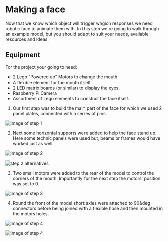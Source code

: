 # Making a face

Now that we know which object will trigger whgich responses we need robotic face to animate them with. In this step we're going to walk through an example model, but you should adapt to suit your needs, available resources and ideas.

## Equipment 
For the project your going to need:

- 2 Lego "Powered up" Motors to change the mouth
- A flexible element for the mouth itself
- 2 LED matrix boards (or similar) to display the eyes.
- Raspberry Pi Camera
- Assortment of Lego elements to constuct the face itself.

1. Our first step was to build the main part of the face for which we used 2 panel plates, connected with a series of pins.

  ![Image of step 1](images/build_01.jpg)

2. Next some horizontal supports were added to help the face stand up. Here some technic panels were used but, beams or frames would have worked just as well.

  ![Image of step 2](images/build_02.jpg)

  ![step 2 alternatives](images/build_02a.jpg)

3. Two small motors were added to the rear of the model to control the corners of the mouth. Importantly for the next step the motors' position was set to 0.

  ![Image of step 3](images//build_03.jpg)

4. Round the front of the model short axles were attached to 90&deg connectors before being joined with a flexible hose and then mounted in the motors holes.

  ![Image of step 4](images/build_04.jpg)

  ![Image of step 4](images/build_05.jpg)